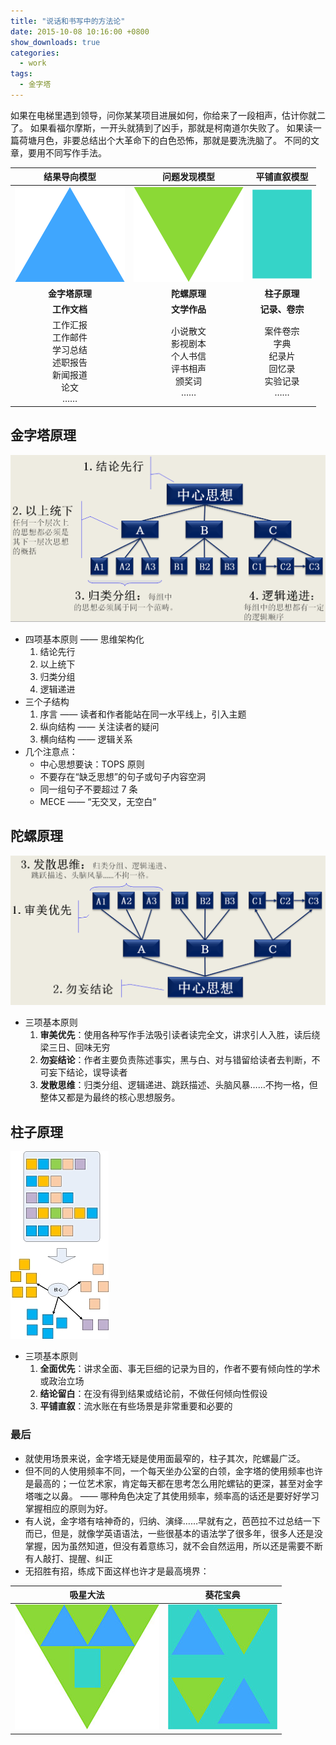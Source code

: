 ```yaml
---
title: "说话和书写中的方法论"
date: 2015-10-08 10:16:00 +0800
show_downloads: true
categories:
  - work
tags:
  - 金字塔
---
```


如果在电梯里遇到领导，问你某某项目进展如何，你给来了一段相声，估计你就二了。
如果看福尔摩斯，一开头就猜到了凶手，那就是柯南道尔失败了。
如果读一篇荷塘月色，非要总结出个大革命下的白色恐怖，那就是要洗洗脑了。
不同的文章，要用不同写作手法。

|                                 结果导向模型                                 |                           问题发现模型                            |                        平铺直叙模型                         |
| :--------------------------------------------------------------------------: | :---------------------------------------------------------------: | :---------------------------------------------------------: |
|                             ![](./images/1.png)                              |                        ![](./images/2.png)                        |                     ![](./images/3.png)                     |
|                                **金字塔原理**                                |                           **陀螺原理**                            |                        **柱子原理**                         |
|                                 **工作文档**                                 |                           **文学作品**                            |                       **记录、卷宗**                        |
| 工作汇报<br/>工作邮件<br/>学习总结<br/>述职报告<br/>新闻报道<br/>论文<br/>…… | 小说散文<br/>影视剧本<br/>个人书信<br/>评书相声<br/>颁奖词<br/>…… | 案件卷宗<br/>字典<br/>纪录片<br/>回忆录<br/>实验记录<br/>…… |

## 金字塔原理

![](./images/4.png)

- 四项基本原则 —— 思维架构化
  1. 结论先行
  2. 以上统下
  3. 归类分组
  4. 逻辑递进
- 三个子结构
  1. 序言 —— 读者和作者能站在同一水平线上，引入主题
  2. 纵向结构 —— 关注读者的疑问
  3. 横向结构 —— 逻辑关系
- 几个注意点：
  - 中心思想要诀：TOPS 原则
  - 不要存在“缺乏思想”的句子或句子内容空洞
  - 同一组句子不要超过 7 条
  - MECE —— “无交叉，无空白”

## 陀螺原理

![](./images/5.png)

- 三项基本原则
  1. **审美优先**：使用各种写作手法吸引读者读完全文，讲求引人入胜，读后绕梁三日、回味无穷
  2. **勿妄结论**：作者主要负责陈述事实，黑与白、对与错留给读者去判断，不可妄下结论，误导读者
  3. **发散思维**：归类分组、逻辑递进、跳跃描述、头脑风暴……不拘一格，但整体又都是为最终的核心思想服务。

## 柱子原理

![](./images/6.jpg)

- 三项基本原则
  1. **全面优先**：讲求全面、事无巨细的记录为目的，作者不要有倾向性的学术或政治立场
  2. **结论留白**：在没有得到结果或结论前，不做任何倾向性假设
  3. **平铺直叙**：流水账在有些场景是非常重要和必要的

### 最后

- 就使用场景来说，金字塔无疑是使用面最窄的，柱子其次，陀螺最广泛。
- 但不同的人使用频率不同，一个每天坐办公室的白领，金字塔的使用频率也许是最高的；一位艺术家，肯定每天都在思考怎么用陀螺钻的更深，甚至对金字塔嗤之以鼻。 —— 哪种角色决定了其使用频率，频率高的话还是要好好学习掌握相应的原则为好。
- 有人说，金字塔有啥神奇的，归纳、演绎……早就有之，芭芭拉不过总结一下而已，但是，就像学英语语法，一些很基本的语法学了很多年，很多人还是没掌握，因为虽然知道，但没有着意练习，就不会自然运用，所以还是需要不断有人敲打、提醒、纠正
- 无招胜有招，练成下面这样也许才是最高境界：

| 吸星大法            | 葵花宝典            |
| ------------------- | ------------------- |
| ![](./images/7.jpg) | ![](./images/8.jpg) |
